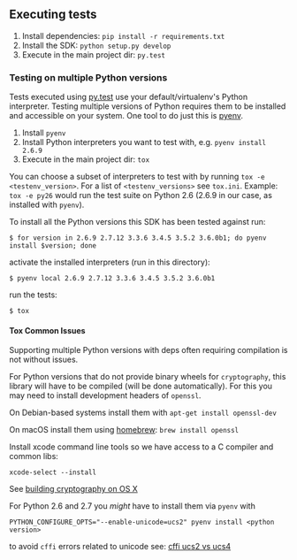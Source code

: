 ## Executing tests ##

1. Install dependencies: `pip install -r requirements.txt`
1. Install the SDK: `python setup.py develop`
1. Execute in the main project dir: `py.test`

### Testing on multiple Python versions ###

Tests executed using [py.test](http://doc.pytest.org/en/latest/) use your default/virtualenv's Python interpreter.
Testing multiple versions of Python requires them to be installed and accessible on your system.
One tool to do just this is [pyenv](https://github.com/yyuu/pyenv).

1. Install `pyenv`
1. Install Python interpreters you want to test with, e.g. `pyenv install 2.6.9`
1. Execute in the main project dir: `tox`

You can choose a subset of interpreters to test with by running `tox -e <testenv_version>`.
For a list of `<testenv_versions>` see `tox.ini`. Example: `tox -e py26` would run the 
test suite on Python 2.6 (2.6.9 in our case, as installed with `pyenv`).

To install all the Python versions this SDK has been tested against run:

    $ for version in 2.6.9 2.7.12 3.3.6 3.4.5 3.5.2 3.6.0b1; do pyenv install $version; done

activate the installed interpreters (run in this directory):

    $ pyenv local 2.6.9 2.7.12 3.3.6 3.4.5 3.5.2 3.6.0b1
    
run the tests:

    $ tox

#### Tox Common Issues ####

Supporting multiple Python versions with deps often requiring compilation is not without issues.


For Python versions that do not provide binary wheels for `cryptography`, this
library will have to be compiled (will be done automatically). For this you may
need to install development headers of `openssl`.

On Debian-based systems install them with `apt-get install openssl-dev`

On macOS install them using [homebrew](http://brew.sh/): `brew install openssl`

Install xcode command line tools so we have access to a C compiler and common libs:

    xcode-select --install


See [building cryptography on OS X](https://cryptography.io/en/latest/installation/#building-cryptography-on-os-x)

For Python 2.6 and 2.7 you *might* have to install them via `pyenv` with

    PYTHON_CONFIGURE_OPTS="--enable-unicode=ucs2" pyenv install <python version>

to avoid `cffi` errors related to unicode see: [cffi ucs2 vs ucs4](http://cffi.readthedocs.io/en/latest/installation.html#linux-and-os-x-ucs2-versus-ucs4)

